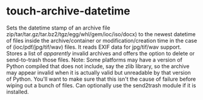 touch-archive-datetime
======================

Sets the datetime stamp of an archive file zip/tar/tar.gz/tar.bz2/tgz/egg/whl/gem/ioc/iso/docx) to the newest datetime of files inside the archive/container or modification/creation time in the case of (ioc/pdf/jpg/tif/wav) files. It reads EXIF data for jpg/tif/wav support. Stores a list of *apparently* invalid archives and offers the option to delete or send-to-trash those files. Note: Some platforms may have a version of Python compiled that does not include, say the zlib library, so the archive may appear invalid when it is actually valid but unreadable by that version of Python. You'll want to make sure that this isn't the cause of failure before wiping out a bunch of files. Can optionally use the send2trash module if it is installed.
